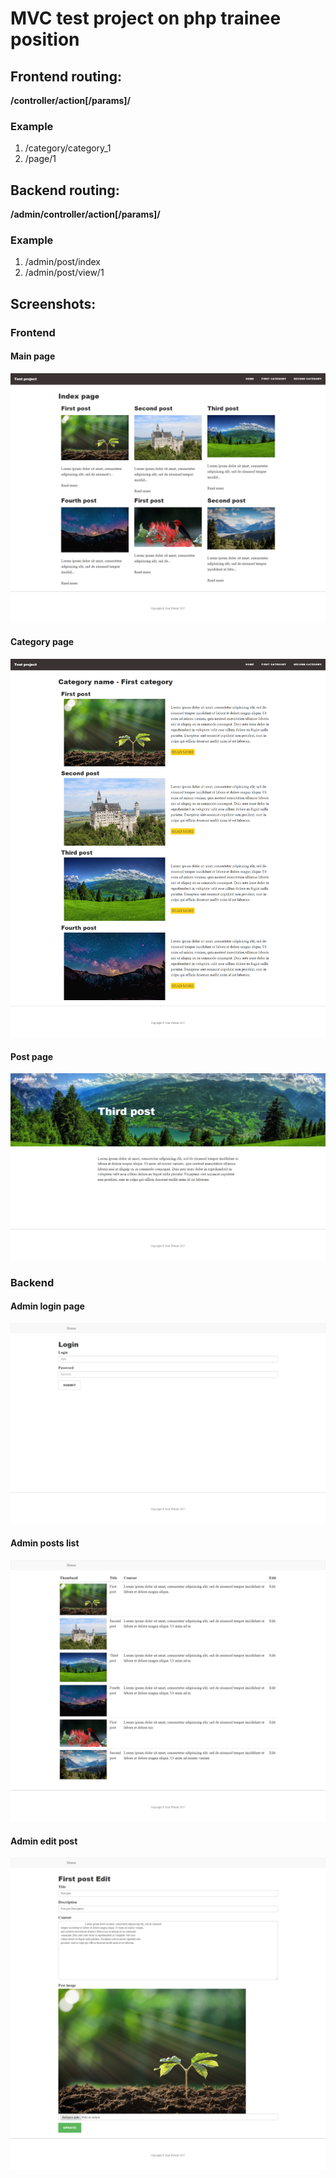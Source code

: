 # MVC test project on php trainee position

## Frontend routing:
**/controller/action[/params]/**
### Example
1. /category/category_1
2. /page/1
## Backend routing:
**/admin/controller/action[/params]/**
### Example
1. /admin/post/index
2. /admin/post/view/1

## Screenshots:

### Frontend

#### Main page

![frontend index page](/screenshots/Index%20page.png?raw=true)

#### Category page

![frontend category page](/screenshots/Category%20page.png?raw=true)

#### Post page

![frontend post page](/screenshots/Post%20page.png?raw=true)

### Backend

#### Admin login page

![admin login page](/screenshots/Admin%20login%20page.png?raw=true)

#### Admin posts list

![admin posts list](/screenshots/Admin%20posts%20list.png?raw=true)

#### Admin edit post

![admin edit post](/screenshots/Admin%20edit%20post.png?raw=true)
